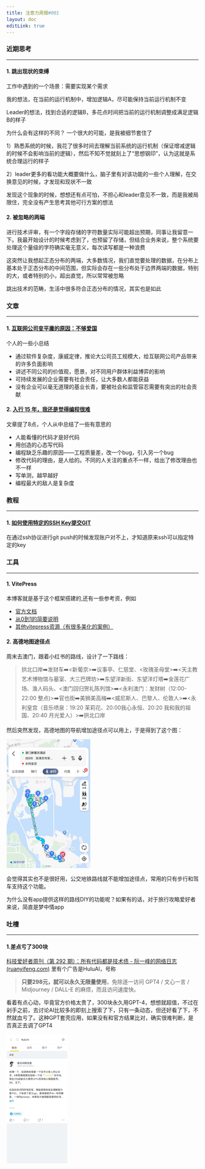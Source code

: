 ```yaml
---
title: 注意力周报#001
layout: doc
editLink: true
---
```


### 近期思考

---

#### 1. 跳出现状的束缚

工作中遇到的一个场景：需要实现某个需求

我的想法，在当前的运行机制中，增加逻辑A，尽可能保持当前运行机制不变

Leader的想法，找到合适的逻辑B，多花点时间把当前的运行机制调整成满足逻辑B的样子

为什么会有这样的不同？ 一个很大的可能，是我被细节套住了

1）熟悉系统的时候，我花了很多时间去理解当前系统的运行机制（保证增减逻辑的时候不会影响当前的逻辑），然后不知不觉就刻上了“思想钢印”，认为这就是系统合理运行的样子

2）leader更多的看功能大概要做什么，脑子里有对该功能的一些个人理解，在交换意见的时候，才发现和现状不一致

发现这个现象的时候，想想还有点可怕，不担心和leader意见不一致，而是我被局限住，完全没有产生思考其他可行方案的想法

#### 2. 被忽略的两端

进行技术评审，有一个字段存储的字符数量实际可能超出预期，同事让我留意一下。我最开始设计的时候考虑到了，也预留了存储，但结合业务来说，整个系统要处理这个量级的字符确实毫无意义，每次读写都是一种浪费

这突然让我想起正态分布的两端，大多数情况，我们直觉要处理的数据，在分布上基本处于正态分布的中间范围，但实际会存在一些分布处于边界两端的数据，特别的大，或者特别的小，超出直觉，所以常常被忽略

跳出技术的范畴，生活中很多符合正态分布的情况，其实也是如此



### 文章

---

#### 1. [互联网公司变平庸的原因：不够爱国](https://mp.weixin.qq.com/s/QGQKk5Sqnq3lBbZ1354oQw)

个人的一些小总结
- 通过软件复杂度，康威定律，推论大公司员工规模大，给互联网公司产品带来的许多负面影响
- 讲述不同公司的价值观，愿景，对不同用户群体利益博弈的影响
- 可持续发展的企业需要有社会责任，让大多数人都能获益
- 没有企业可以毫无道理的基业长青，要被社会和监管容忍需要有突出的社会贡献

#### 2. [入行 15 年，我还是觉得编程很难 ](https://mp.weixin.qq.com/s/B7Z0ROkiBqqxVKkLNR9BxQ)

文章提了8点，个人从中总结了一些有意思的

- 人能看懂的代码才是好代码
- 用创造的心态写代码
- 编程缺乏乐趣的原因——工程质量差，改一个bug，引入另一个bug
- 修改代码的理由，是人给的。不同的人关注的重点不一样，给出了修改理由也不一样
- 写单测，越早越好
- 编程最大的敌人是复杂度

### 教程

---

#### 1. [如何使用特定的SSH Key提交GIT](https://keysaim.github.io/post/git/2017-08-15-how-to-git-with-specific-ssh-key/)

在通过ssh协议进行git push的时候发现账户对不上，才知道原来ssh可以指定特定的key

### 工具

---

#### 1. VitePress

本博客就是基于这个框架搭建的,还有一些参考资，例如
- [官方文档](https://vitepress.dev/zh/)
- [从0到1的简要说明](https://juejin.cn/post/7239341970463391781)
- [其他vitepress资源（有很多美化的案例）](https://theme.sugarat.top/recommend.html)



#### 2. 高德地图途径点

周末去澳门，跟着小红书的路线，设计了一下路线：

> 拱北口岸➡️发财车➡️<新葡京>➡️议事亭、仁慈堂、<玫瑰圣母堂>➡️<天主教艺术博物馆与墓室、大三巴牌坊>➡️东望洋新街、东望洋灯塔➡️金莲花广场、渔人码头、<澳门回归贺礼陈列馆>➡️<永利澳门：发财树（12:00-22:00 整点)>➡️官也街➡️美狮美高梅➡️<威尼斯人、巴黎人、伦敦人>➡️<永利皇宫（音乐喷泉：19:20 茉莉花、20:00我心永恒、20:20 我和我的祖国、20:40 月光爱人）>➡️拱北口岸

然后突然发现，高德地图的导航增加途径点可以用上，于是得到了这个图：

<img src="./resources/images/image-20240314231710578.png" alt="image-20240314231710578" style="zoom:33%;" />

会觉得其实也不是很好用，公交地铁路线就不能增加途径点，常用的只有步行和驾车支持这个功能。

为什么没有app提供这样的路线DIY的功能呢？如果有的话，对于旅行攻略爱好者来说，简直是梦中情app



### 吐槽

---

#### 1.差点亏了300块

[科技爱好者周刊（第 292 期）：所有代码都是技术债 - 阮一峰的网络日志 (ruanyifeng.com)](https://www.ruanyifeng.com/blog/2024/03/weekly-issue-292.html) 里有个广告是HuluAI，号称

> **只要298元，就可以永久无限量使用**，免除逐一访问 GPT4 / 文心一言 / Midjourney / DALL-E 的麻烦，而且访问速度快。

看着有点心动，毕竟官方价格太贵了，300块永久用GPT-4，想想就超值，不过在剁手之前，去讨论AI比较多的即刻上搜索了下，只有一条动态，但还好看了下，不然就血亏了。这种GPT套壳应用，如果没有和官方结果比对，确实很难判断，是否真正去调了GPT4

<img src="./resources/images/image-20240315230641431.png" alt="image-20240315230641431" style="zoom: 33%;" />

